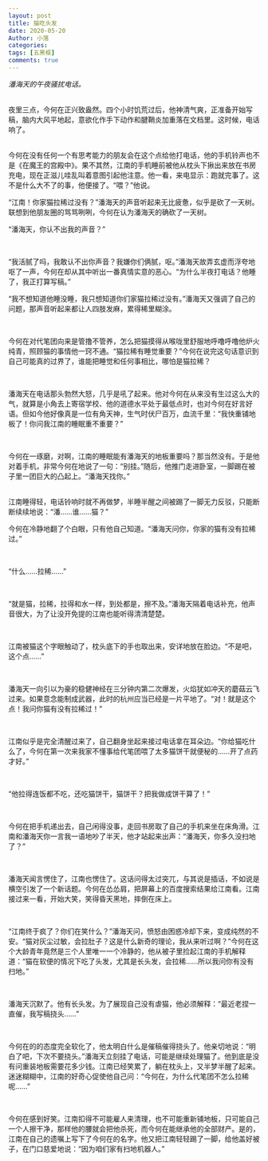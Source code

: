 ```yaml
---
layout: post
title: 猫吃头发
date: 2020-05-20
Author: 小落
categories: 
tags: [五黑框]
comments: true
--- 
```


*潘海天的午夜骚扰电话。*
<br>
<br>
<!-- more -->
夜里三点，今何在正兴致盎然。四个小时饥荒过后，他神清气爽，正准备开始写稿，脑内大风平地起，意欲化作手下动作和腱鞘炎加重落在文档里。这时候，电话响了。




<br>
今何在没有任何一个有思考能力的朋友会在这个点给他打电话，他的手机铃声也不是《在魔王的宫殿中》。果不其然，江南的手机睡前被他从枕头下揪出来放在书房充电，现在正滋儿哇乱叫着意图引起他注意。他一看，来电显示：跑就完事了。这不是什么大不了的事，他便接了。“喂？”他说。
<br>




“江南！你家猫拉稀过没有？”潘海天的声音听起来无比疲惫，似乎是砍了一天树。联想到他朋友圈的骂骂咧咧，今何在认为潘海天的确砍了一天树。
<br>




“潘海天，你认不出我的声音？”

<br>



“我活腻了吗，我敢认不出你声音？我嫌你们俩腻，呕。”潘海天故弄玄虚而浮夸地呕了一声，今何在却从其中听出一番真情实意的恶心。“为什么半夜打电话？他睡了，我正打算写稿。”
<br>




“我不想知道他睡没睡，我只想知道你们家猫拉稀过没有。”潘海天又强调了自己的问题，那声音听起来都让人四肢发麻，累得稀里糊涂。



<br>

今何在对代笔团向来是管撸不管养，怎么把猫摸得从喉咙里舒服地呼噜呼噜他炉火纯青，照顾猫的事情他一窍不通。“猫拉稀有睡觉重要？”今何在说完这句话意识到自己可能真的过界了，谁能把睡觉和任何事相比，哪怕是猫拉稀？


<br>


潘海天在电话那头勃然大怒，几乎是吼了起来。他对今何在从来没有生过这么大的气，就算是小角去上寄宿学校、他的道德水平处于最低点时，也对今何在好言好语。但如今他好像真是一位有角天神，生气时伏尸百万，血流千里：“我快重铺地板了！你问我江南的睡眠重不重要？”

<br>



今何在一琢磨，对啊，江南的睡眠能有潘海天的地板重要吗？那当然没有。于是他对着手机，非常今何在地说了一句：“别挂。”随后，他推门走进卧室，一脚踢在被子里一团巨大的凸起上。“潘海天找你。”




<br>
江南睡得轻，电话铃响时就不再做梦，半睡半醒之间被踢了一脚无力反驳，只能断断续续地说：“潘……谁……猫？”


<br>


今何在冷静地翻了个白眼，只有他自己知道。“潘海天问你，你家的猫有没有拉稀过。”


<br>


“什么……拉稀……”


<br>


“就是猫，拉稀，拉得和水一样，到处都是，擦不及。”潘海天隔着电话补充，他声音很大，为了让没开免提的江南也能听得清清楚楚。

<br>



江南被猫这个字眼触动了，枕头底下的手也取出来，安详地放在脸边。“不是吧，这个点……”

<br>



潘海天一向引以为豪的稳健神经在三分钟内第二次爆发，火焰犹如冲天的蘑菇云飞过来。如果意念能制成武器，此时的杭州应当已经是一片平地了。“对！就是这个点！我问你猫有没有拉稀过！”

<br>



江南似乎是完全清醒过来了，自己翻身坐起来接过电话拿在耳朵边。“你给猫吃什么了，今何在第一次来我家不懂事给代笔团喂了太多猫饼干就便秘的……开了点药才好。”



<br>

“他拉得连饭都不吃，还吃猫饼干，猫饼干？把我做成饼干算了！”



<br>

今何在把手机递出去，自己闲得没事，走回书房取了自己的手机来坐在床角滑。江南和潘海天你一言我一语地吵了半天，他才站起来出声：“潘海天，你多久没扫地了？”



<br>

潘海天闻言愣住了，江南也愣住了。这话问得太过突兀，与其说是插话，不如说是横空引发了一个新话题。今何在怂怂肩，把屏幕上的百度搜索结果给江南看。江南接过来一看，开始大笑，笑得昏天黑地，摔倒在床上。

<br>



“江南终于疯了？你们在笑什么？”潘海天问，愤怒由困惑冷却下来，变成纯然的不安。“猫对灰尘过敏，会拉肚子？这是什么新奇的理论，我从来听过啊？”今何在这个大龄青年竟然是三个人里唯一一个冷静的，他从被子里捡起江南的手机解释道：“猫在软便的情况下吃了头发，尤其是长头发，会拉稀……所以我问你有没有扫地。”


<br>


潘海天沉默了。他有长头发。为了展现自己没有虐猫，他必须解释：“最近老捏一直催，我写稿挠头……”


<br>


今何在的的态度完全软化了，他太明白什么是催稿催得挠头了。他亲切地说：“明白了吧，下次不要挠头。”潘海天立刻挂了电话，可能是继续处理猫了。他到底是没有问重装地板需要花多少钱。江南已经笑累了，躺在枕头上，又半梦半醒了起来。迷迷糊糊中，江南的好奇心促使他自己问：“今何在，为什么代笔团不怎么拉稀呢……”


<br>


今何在感到好笑。江南扣得不可能雇人来清理，也不可能重新铺地板，只可能自己一个人擦干净，那样他的腰就会把他杀死，而今何在能继承他的全部财产。是的，江南在自己的遗嘱上写下了今何在的名字。他又把江南轻轻踢了一脚，给他盖好被子，在门口慈爱地说：“因为咱们家有扫地机器人。”
